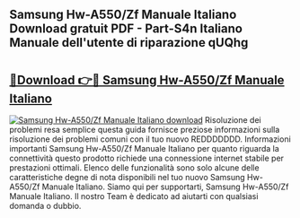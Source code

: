 ## Samsung Hw-A550/Zf Manuale Italiano Download gratuit PDF - Part-S4n Italiano Manuale dell'utente di riparazione qUQhg

# <h2><a href="http://dfah7hj.blite.top/?on=Samsung+Hw-A550%2fZf+Manuale+Italiano">🔗Download 👉🔴 Samsung Hw-A550/Zf Manuale Italiano</a></h2>

[![Samsung Hw-A550/Zf Manuale Italiano download](https://i.imgur.com/lujVjoI.png)](http://dfah7hj.blite.top/?on=Samsung+Hw-A550%2fZf+Manuale+Italiano)
Risoluzione dei problemi resa semplice questa guida fornisce preziose informazioni sulla risoluzione dei problemi comuni con il tuo nuovo REDDDDDDD. Informazioni importanti Samsung Hw-A550/Zf Manuale Italiano per quanto riguarda la connettività questo prodotto richiede una connessione internet stabile per prestazioni ottimali. Elenco delle funzionalità sono solo alcune delle caratteristiche degne di nota disponibili nel tuo nuovo Samsung Hw-A550/Zf Manuale Italiano. Siamo qui per supportarti, Samsung Hw-A550/Zf Manuale Italiano. Il nostro Team è dedicato ad aiutarti con qualsiasi domanda o dubbio.
